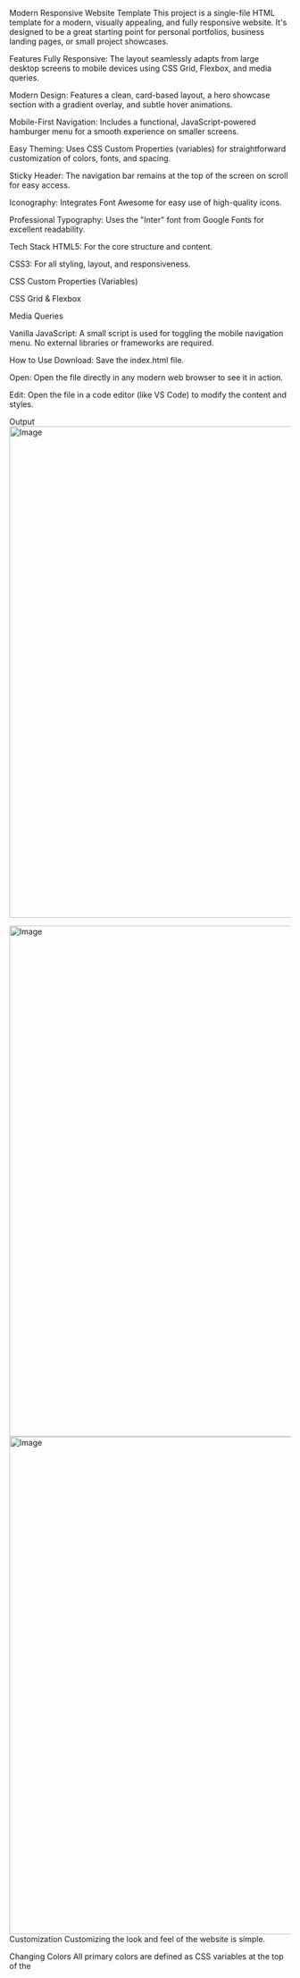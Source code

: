 Modern Responsive Website Template
This project is a single-file HTML template for a modern, visually appealing, and fully responsive website. It's designed to be a great starting point for personal portfolios, business landing pages, or small project showcases.

Features
Fully Responsive: The layout seamlessly adapts from large desktop screens to mobile devices using CSS Grid, Flexbox, and media queries.

Modern Design: Features a clean, card-based layout, a hero showcase section with a gradient overlay, and subtle hover animations.

Mobile-First Navigation: Includes a functional, JavaScript-powered hamburger menu for a smooth experience on smaller screens.

Easy Theming: Uses CSS Custom Properties (variables) for straightforward customization of colors, fonts, and spacing.

Sticky Header: The navigation bar remains at the top of the screen on scroll for easy access.

Iconography: Integrates Font Awesome for easy use of high-quality icons.

Professional Typography: Uses the "Inter" font from Google Fonts for excellent readability.

Tech Stack
HTML5: For the core structure and content.

CSS3: For all styling, layout, and responsiveness.

CSS Custom Properties (Variables)

CSS Grid & Flexbox

Media Queries

Vanilla JavaScript: A small script is used for toggling the mobile navigation menu. No external libraries or frameworks are required.

How to Use
Download: Save the index.html file.

Open: Open the file directly in any modern web browser to see it in action.

Edit: Open the file in a code editor (like VS Code) to modify the content and styles.

Output
<img width="1920" height="879" alt="Image" src="https://github.com/user-attachments/assets/573ea6e9-9d84-402e-bd96-b9c23fc8ddbc" />

<img width="1851" height="914" alt="Image" src="https://github.com/user-attachments/assets/22c7070c-93a8-4ad6-b114-6b3b5157aad9" />

<img width="1865" height="890" alt="Image" src="https://github.com/user-attachments/assets/d06be262-a027-4560-a473-e0c8f76e204c" />
Customization
Customizing the look and feel of the website is simple.

Changing Colors
All primary colors are defined as CSS variables at the top of the <style> section. To change the site's theme, simply update these values.

:root {
    --primary-color: #007bff; /* Change this for the main brand color */
    --dark-color: #343a40;    /* Change this for the footer/text color */
    --card-bg: #ffffff;      /* Change this for the card background */
    /* ... and so on */
}

Changing Fonts
The "Inter" font is imported from Google Fonts. To use a different font:

Go to Google Fonts.

Choose a new font and get its import URL.

Replace the existing <link> in the <head> section with the new one.

Update the font-family property in the body style rule:

body {
    font-family: 'Your New Font', sans-serif;
}

Updating Content
All content is located in the <body> section of the HTML. You can edit the text in the headers, paragraphs, cards, and footer directly.

Navigation Links: Modify the <li> elements within the <nav class="main-nav">.

Showcase/Hero Section: Change the <h1> and <p> inside <section class="showcase">.

Main Content: Edit the <article class="card"> elements.

Sidebar: Update the content within <aside class="sidebar">.

File Structure Overview
The entire website is contained within a single HTML file for simplicity.

<head>: Contains metadata, links to Google Fonts and Font Awesome, and all the CSS within the <style> tags.

<body>: Contains the visible content of the page.

<header class="main-header">: The top navigation bar and logo.

<section class="showcase">: The main hero image and welcome text.

<div class="content-area">: The main section holding the articles and sidebar.

<footer class="main-footer">: The bottom section with social links and copyright info.

<script>: A small JavaScript block at the end of the <body> that controls the hamburger menu functionality.
